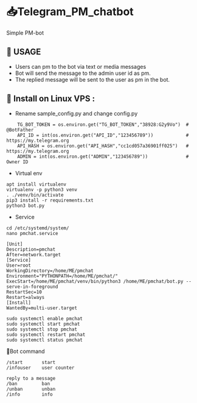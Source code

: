 # 📥Telegram_PM_chatbot
Simple PM-bot
## 💠 USAGE

- Users can pm to the bot via text or media messages
- Bot will send the message to the admin user id as pm.
- The replied message will be sent to the user as pm in the bot.

## 💠 Install on Linux VPS :
- Rename sample_config.py and change config.py
```
    TG_BOT_TOKEN = os.environ.get("TG_BOT_TOKEN","38928:G2y9Vo")  #  @BotFather
    API_ID = int(os.environ.get("API_ID","123456789"))            #  https://my.telegram.org
    API_HASH = os.environ.get("API_HASH","cc1cd057a36901ff025")   #  https://my.telegram.org
    ADMIN = int(os.environ.get("ADMIN","123456789"))              #  Owner ID  
``` 
- Virtual env
```
apt install virtualenv
virtualenv -p python3 venv
. ./venv/bin/activate
pip3 install -r requirements.txt
python3 bot.py
```
- Service
```
cd /etc/systemd/system/
nano pmchat.service
```
```
[Unit]
Description=pmchat
After=network.target
[Service]
User=root
WorkingDirectory=/home/ME/pmchat
Environment="PYTHONPATH=/home/ME/pmchat/"
ExecStart=/home/ME/pmchat/venv/bin/python3 /home/ME/pmchat/bot.py --serve-in-foreground
RestartSec=10
Restart=always
[Install]
WantedBy=multi-user.target
```
```
sudo systemctl enable pmchat
sudo systemctl start pmchat
sudo systemctl stop pmchat
sudo systemctl restart pmchat
sudo systemctl status pmchat
```
💠Bot command
```
/start       start
/infouser    user counter

reply to a message
/ban         ban
/unban       unban
/info        info
